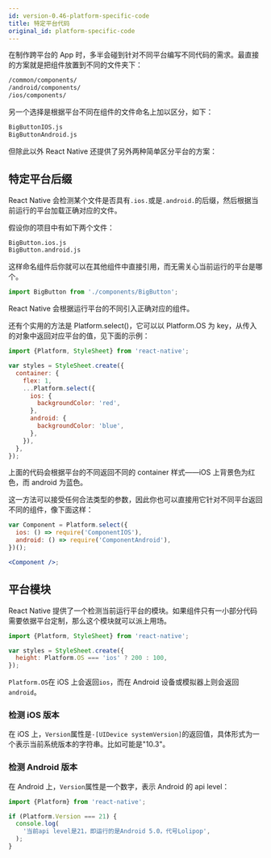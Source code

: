 ```yaml
---
id: version-0.46-platform-specific-code
title: 特定平台代码
original_id: platform-specific-code
---
```


在制作跨平台的 App 时，多半会碰到针对不同平台编写不同代码的需求。最直接的方案就是把组件放置到不同的文件夹下：

```sh
/common/components/
/android/components/
/ios/components/
```

另一个选择是根据平台不同在组件的文件命名上加以区分，如下：

```sh
BigButtonIOS.js
BigButtonAndroid.js
```

但除此以外 React Native 还提供了另外两种简单区分平台的方案：

## 特定平台后缀

React Native 会检测某个文件是否具有`.ios.`或是`.android.`的后缀，然后根据当前运行的平台加载正确对应的文件。

假设你的项目中有如下两个文件：

```sh
BigButton.ios.js
BigButton.android.js
```

这样命名组件后你就可以在其他组件中直接引用，而无需关心当前运行的平台是哪个。

```jsx
import BigButton from './components/BigButton';
```

React Native 会根据运行平台的不同引入正确对应的组件。

还有个实用的方法是 Platform.select()，它可以以 Platform.OS 为 key，从传入的对象中返回对应平台的值，见下面的示例：

```jsx
import {Platform, StyleSheet} from 'react-native';

var styles = StyleSheet.create({
  container: {
    flex: 1,
    ...Platform.select({
      ios: {
        backgroundColor: 'red',
      },
      android: {
        backgroundColor: 'blue',
      },
    }),
  },
});
```

上面的代码会根据平台的不同返回不同的 container 样式——iOS 上背景色为红色，而 android 为蓝色。

这一方法可以接受任何合法类型的参数，因此你也可以直接用它针对不同平台返回不同的组件，像下面这样：

```jsx
var Component = Platform.select({
  ios: () => require('ComponentIOS'),
  android: () => require('ComponentAndroid'),
})();

<Component />;
```

## 平台模块

React Native 提供了一个检测当前运行平台的模块。如果组件只有一小部分代码需要依据平台定制，那么这个模块就可以派上用场。

```jsx
import {Platform, StyleSheet} from 'react-native';

var styles = StyleSheet.create({
  height: Platform.OS === 'ios' ? 200 : 100,
});
```

`Platform.OS`在 iOS 上会返回`ios`，而在 Android 设备或模拟器上则会返回`android`。

### 检测 iOS 版本

在 iOS 上，`Version`属性是`-[UIDevice systemVersion]`的返回值，具体形式为一个表示当前系统版本的字符串。比如可能是"10.3"。

### 检测 Android 版本

在 Android 上，`Version`属性是一个数字，表示 Android 的 api level：

```jsx
import {Platform} from 'react-native';

if (Platform.Version === 21) {
  console.log(
    '当前api level是21，即运行的是Android 5.0，代号Lolipop',
  );
}
```
